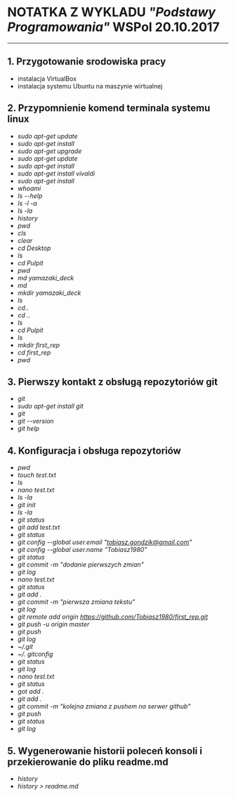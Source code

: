 
# NOTATKA Z WYKLADU *"Podstawy Programowania"*             WSPol 20.10.2017 

---

## 1. Przygotowanie srodowiska pracy

- instalacja VirtualBox
- instalacja systemu  Ubuntu na maszynie wirtualnej


## 2. Przypomnienie komend terminala systemu linux

- *sudo apt-get update*
- *sudo apt-get install*
- *sudo apt-get upgrade*
- *sudo apt-get update*
- *sudo apt-get install*
- *sudo apt-get install vivaldi*
- *sudo apt-get install*
- *whoami*
- *ls --help*
- *ls -l -a*
- *ls -la*
- *history*
- *pwd*
- *cls*
- *clear*
- *cd Desktop*
- *ls*
- *cd Pulpit*
- *pwd*
- *md yamazaki_deck*
- *md*
- *mkdir yamazaki_deck*
- *ls*
- *cd..*
- *cd ..*
- *ls*
- *cd Pulpit*
- *ls*
- *mkdir first_rep*
- *cd first_rep*
- *pwd*


## 3. Pierwszy kontakt z obsługą repozytoriów git

- *git*
- *sudo apt-get install git*
- *git*
- *git --version*
- *git help*

## 4. Konfiguracja i obsługa repozytoriów

- *pwd*
- *touch test.txt*
- *ls*
- *nano test.txt*
- *ls -la*
- *git init*
- *ls -la*
- *git status*
- *git add test.txt*
- *git status*
- *git config --global user.email "tobiasz.gondzik@gmail.com"*
- *git config --global user.name "Tobiasz1980"*
- *git status*
- *git commit -m "dodanie pierwszych zmian"*
- *git log*
- *nano test.txt*
- *git status*
- *git add .*
- *git commit -m "pierwsza zmiana tekstu"*
- *git log*
- *git remote add origin https://github.com/Tobiasz1980/first_rep.git*
- *git push -u origin master*
- *git push*
- *git log*
- *~/.git*
- *~/. gitconfig*
- *git status*
- *git log*
- *nano test.txt*
- *git status*
- *got add .*
- *git add .*
- *git commit -m "kolejna zmiana z pushem na serwer github"*
- *git push*
- *git status*
- *git log*


## 5. Wygenerowanie historii poleceń konsoli i przekierowanie do pliku readme.md

- *history*
- *history > readme.md*
